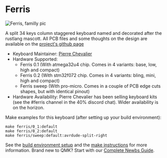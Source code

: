 # Ferris

![Ferris, familly pic](https://i.imgur.com/TCjkquR.jpeg)

A split 34 keys column staggered keyboard named and decorated after the rustlang mascott. All PCB files and some thoughts on the design are available on the [project's github page](https://github.com/pierrechevalier83/ferris)

* Keyboard Maintainer: [Pierre Chevalier](https://github.com/pierrechevalier83)
* Hardware Supported:
  * Ferris 0.1 (With atmega32u4 chip. Comes in 4 variants: base, low, high and compact)
  * Ferris 0.2 (With stm32f072 chip. Comes in 4 variants: bling, mini, high and compact)
  * Ferris sweep (With pro-micro. Comes in a couple of PCB edge cuts shapes, but with identical pinout)
* Hardware Availability: Pierre Chevalier has been selling keyboard kits (see the #ferris channel in the 40% discord chat). Wider availability is on the horizon.

Make examples for this keyboard (after setting up your build environment):

    make ferris/0_1:default
    make ferris/0_2:default
    make ferris/sweep:default:avrdude-split-right

See the [build environment setup](https://docs.qmk.fm/#/getting_started_build_tools) and the [make instructions](https://docs.qmk.fm/#/getting_started_make_guide) for more information. Brand new to QMK? Start with our [Complete Newbs Guide](https://docs.qmk.fm/#/newbs).
